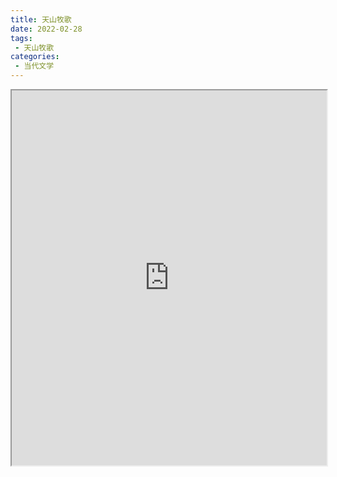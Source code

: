 ```yaml
---
title: 天山牧歌
date: 2022-02-28
tags:
 - 天山牧歌
categories:
 - 当代文学
---
```




<iframe src="https://study-doc.yourtools.icu/pdf/web/viewer.html?file=https://vkceyugu.cdn.bspapp.com/VKCEYUGU-e9075d72-0451-48df-afe1-d46932ae4554/cc88480a-8b93-4a09-9bc6-5eb4ddf74ed0.pdf" width="100%" height="600px"></iframe>
